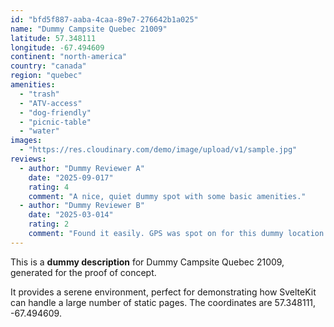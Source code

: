 ```yaml
---
id: "bfd5f887-aaba-4caa-89e7-276642b1a025"
name: "Dummy Campsite Quebec 21009"
latitude: 57.348111
longitude: -67.494609
continent: "north-america"
country: "canada"
region: "quebec"
amenities:
  - "trash"
  - "ATV-access"
  - "dog-friendly"
  - "picnic-table"
  - "water"
images:
  - "https://res.cloudinary.com/demo/image/upload/v1/sample.jpg"
reviews:
  - author: "Dummy Reviewer A"
    date: "2025-09-017"
    rating: 4
    comment: "A nice, quiet dummy spot with some basic amenities."
  - author: "Dummy Reviewer B"
    date: "2025-03-014"
    rating: 2
    comment: "Found it easily. GPS was spot on for this dummy location."
---
```


This is a **dummy description** for Dummy Campsite Quebec 21009, generated for the proof of concept.

It provides a serene environment, perfect for demonstrating how SvelteKit can handle a large number of static pages. The coordinates are 57.348111, -67.494609.
